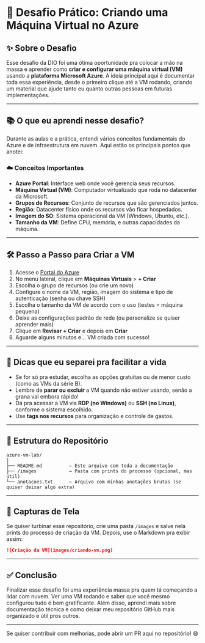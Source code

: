 # 🚀 Desafio Prático: Criando uma Máquina Virtual no Azure

## ✨ Sobre o Desafio

Esse desafio da DIO foi uma ótima oportunidade pra colocar a mão na massa e aprender como **criar e configurar uma máquina virtual (VM)** usando a **plataforma Microsoft Azure**. A ideia principal aqui é documentar toda essa experiência, desde o primeiro clique até a VM rodando, criando um material que ajude tanto eu quanto outras pessoas em futuras implementações.

---

## 📚 O que eu aprendi nesse desafio?

Durante as aulas e a prática, entendi vários conceitos fundamentais do Azure e de infraestrutura em nuvem. Aqui estão os principais pontos que anotei:

### ☁️ Conceitos Importantes

- **Azure Portal**: Interface web onde você gerencia seus recursos.
- **Máquina Virtual (VM)**: Computador virtualizado que roda no datacenter da Microsoft.
- **Grupos de Recursos**: Conjunto de recursos que são gerenciados juntos.
- **Região**: Datacenter físico onde os recursos vão ficar hospedados.
- **Imagem do SO**: Sistema operacional da VM (Windows, Ubuntu, etc.).
- **Tamanho da VM**: Define CPU, memória, e outras capacidades da máquina.

---

## 🛠️ Passo a Passo para Criar a VM

1. Acesse o [Portal do Azure](https://portal.azure.com)
2. No menu lateral, clique em **Máquinas Virtuais** > **+ Criar**
3. Escolha o grupo de recursos (ou crie um novo)
4. Configure o nome da VM, região, imagem do sistema e tipo de autenticação (senha ou chave SSH)
5. Escolha o tamanho da VM de acordo com o uso (testes = máquina pequena)
6. Deixe as configurações padrão de rede (ou personalize se quiser aprender mais)
7. Clique em **Revisar + Criar** e depois em **Criar**
8. Aguarde alguns minutos e… VM criada com sucesso!

---

## 🧠 Dicas que eu separei pra facilitar a vida

- Se for só pra estudar, escolha as opções gratuitas ou de menor custo (como as VMs da série B).
- Lembre de **parar ou excluir** a VM quando não estiver usando, senão a grana vai embora rápido!
- Dá pra acessar a VM via **RDP (no Windows)** ou **SSH (no Linux)**, conforme o sistema escolhido.
- Use **tags nos recursos** para organização e controle de gastos.

---

## 📁 Estrutura do Repositório

```
azure-vm-lab/
│
├── README.md          ← Este arquivo com toda a documentação
├── /images            ← Pasta com prints do processo (opcional, mas útil)
└── anotacoes.txt      ← Arquivo com minhas anotações brutas (se quiser deixar algo extra)
```

---

## 📸 Capturas de Tela

Se quiser turbinar esse repositório, crie uma pasta `/images` e salve nela prints do processo de criação da VM. Depois, use o Markdown pra exibir assim:

```markdown
![Criação da VM](images/criando-vm.png)
```

---

## ✅ Conclusão

Finalizar esse desafio foi uma experiência massa pra quem tá começando a lidar com nuvem. Ver uma VM rodando e saber que você mesmo configurou tudo é bem gratificante. Além disso, aprendi mais sobre documentação técnica e como deixar meu repositório GitHub mais organizado e útil pros outros.

---

Se quiser contribuir com melhorias, pode abrir um PR aqui no repositório! 😄
